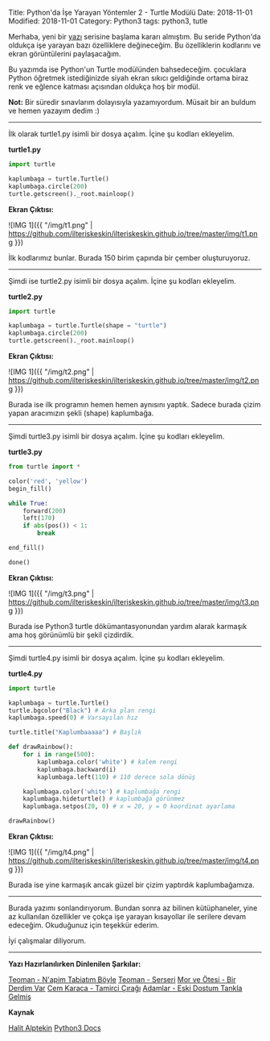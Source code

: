 Title: Python'da İşe Yarayan Yöntemler 2 - Turtle Modülü
Date: 2018-11-01
Modified: 2018-11-01
Category: Python3
tags: python3, tutle

Merhaba, yeni bir [yazı](/2018-10-28-pythonserisi1) serisine başlama kararı almıştım. Bu seride Python'da oldukça
işe yarayan bazı özelliklere değineceğim. Bu özelliklerin kodlarını ve ekran görüntülerini paylaşacağım.

Bu yazımda ise Python'un Turtle modülünden bahsedeceğim. çocuklara Python öğretmek istediğinizde siyah
ekran sıkıcı geldiğinde ortama biraz renk ve eğlence katması açısından oldukça hoş bir modül.

**Not:**
Bir süredir sınavlarım dolayısıyla yazamıyordum. Müsait bir an buldum ve hemen yazayım dedim :)

---------------------------------------

İlk olarak turtle1.py isimli bir dosya açalım. İçine şu kodları ekleyelim.

**turtle1.py**

```Python
import turtle

kaplumbaga = turtle.Turtle()
kaplumbaga.circle(200)
turtle.getscreen()._root.mainloop()

```

**Ekran Çıktısı:**

![IMG 1]({{ "/img/t1.png" | https://github.com/ilteriskeskin/ilteriskeskin.github.io/tree/master/img/t1.png }})

İlk kodlarımız bunlar. Burada 150 birim çapında bir çember oluşturuyoruz.

-------------------------------------------------

Şimdi ise turtle2.py isimli bir dosya açalım. İçine şu kodları ekleyelim.

**turtle2.py**

```Python
import turtle

kaplumbaga = turtle.Turtle(shape = "turtle")
kaplumbaga.circle(200)
turtle.getscreen()._root.mainloop()

```

**Ekran Çıktısı:**

![IMG 1]({{ "/img/t2.png" | https://github.com/ilteriskeskin/ilteriskeskin.github.io/tree/master/img/t2.png }})

Burada ise ilk programın hemen hemen aynısını yaptık. Sadece burada çizim yapan aracımızın şekli (shape)
kaplumbağa.

-------------------------------------------------

Şimdi turtle3.py isimli bir dosya açalım. İçine şu kodları ekleyelim.

**turtle3.py**

```Python
from turtle import *

color('red', 'yellow')
begin_fill()

while True:
    forward(200)
    left(170)
    if abs(pos()) < 1:
        break

end_fill()

done()

```

**Ekran Çıktısı:**

![IMG 1]({{ "/img/t3.png" | https://github.com/ilteriskeskin/ilteriskeskin.github.io/tree/master/img/t3.png }})

Burada ise Python3 turtle dökümantasyonundan yardım alarak karmaşık ama hoş görünümlü bir şekil çizdirdik.

--------------------------------------

Şimdi turtle4.py isimli bir dosya açalım. İçine şu kodları ekleyelim.

**turtle4.py**

```Python
import turtle

kaplumbaga = turtle.Turtle()
turtle.bgcolor("Black") # Arka plan rengi
kaplumbaga.speed(0) # Varsayılan hız

turtle.title("Kaplumbaaaaa") # Başlık

def drawRainbow():
    for i in range(500):
        kaplumbaga.color('white') # kalem rengi
        kaplumbaga.backward(i)
        kaplumbaga.left(110) # 110 derece sola dönüş

    kaplumbaga.color('white') # kaplumbağa rengi
    kaplumbaga.hideturtle() # kaplumbağa görünmez
    kaplumbaga.setpos(20, 0) # x = 20, y = 0 koordinat ayarlama

drawRainbow()

```

**Ekran Çıktısı:**

![IMG 1]({{ "/img/t4.png" | https://github.com/ilteriskeskin/ilteriskeskin.github.io/tree/master/img/t4.png }})

Burada ise yine karmaşık ancak güzel bir çizim yaptırdık kaplumbağamıza.

--------------------------------------

Burada yazımı sonlandırıyorum. Bundan sonra az bilinen kütüphaneler, yine az kullanılan özellikler ve çokça
işe yarayan kısayollar ile serilere devam edeceğim. Okuduğunuz için teşekkür ederim.

İyi çalışmalar diliyorum.

--------------------------------------

**Yazı Hazırlanılırken Dinlenilen Şarkılar:**

[Teoman - N'apim Tabiatım Böyle](https://www.youtube.com/watch?v=Sdw7eaCSzhg)
[Teoman - Serseri](https://www.youtube.com/watch?v=qsqeRdgySiI)
[Mor ve Ötesi - Bir Derdim Var](https://www.youtube.com/watch?v=7RW8n4iXZbA)
[Cem Karaca - Tamirci Çırağı](https://www.youtube.com/watch?v=9KkAtcPku2k)
[Adamlar - Eski Dostum Tankla Gelmiş](https://www.youtube.com/watch?v=PC78PmiYob0)

**Kaynak**

[Halit Alptekin](http://www.halitalptekin.com/python-turtle-modulu.html)
[Python3 Docs](https://docs.python.org/3/library/turtle.html)
